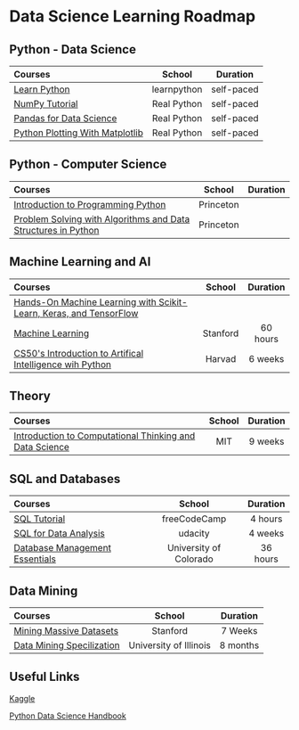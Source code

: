 # Data Science Learning Roadmap  

## Python - Data Science 

Courses | School | Duration 
:-- | :--: | :--: 
[Learn Python](https://www.learnpython.org/) | learnpython | self-paced |
[NumPy Tutorial](https://realpython.com/numpy-tutorial/) | Real Python | self-paced | 
[Pandas for Data Science](https://realpython.com/learning-paths/pandas-data-science/) | Real Python | self-paced |
[Python Plotting With Matplotlib](https://realpython.com/python-matplotlib-guide/)| Real Python | self-paced |

## Python - Computer Science 
Courses | School | Duration 
:-- | :--: | :--: 
[Introduction to Programming Python](https://introcs.cs.princeton.edu/python/home/) | Princeton 
[Problem Solving with Algorithms and Data Structures in Python](https://runestone.academy/runestone/books/published/pythonds/index.html) | Princeton | 

## Machine Learning and AI

Courses | School | Duration 
:-- | :--: | :--: 
[Hands-On Machine Learning with Scikit-Learn, Keras, and TensorFlow](https://www.amazon.com/Hands-Machine-Learning-Scikit-Learn-TensorFlow/dp/1491962291) | 
[Machine Learning](https://www.coursera.org/learn/machine-learning?ranMID=40328&ranEAID=PtFMiHYfEVk&ranSiteID=PtFMiHYfEVk-Tr9MHoJNLweo.ZSKKXFr1A&siteID=PtFMiHYfEVk-Tr9MHoJNLweo.ZSKKXFr1A&utm_content=10&utm_medium=partners&utm_source=linkshare&utm_campaign=PtFMiHYfEVk) | Stanford | 60 hours 
[CS50's Introduction to Artifical Intelligence wih Python](https://cs50.harvard.edu/ai/2020/) | Harvad | 6 weeks

## Theory 

Courses | School | Duration 
:-- | :--: | :--: 
[Introduction to Computational Thinking and Data Science](https://www.edx.org/course/introduction-to-computational-thinking-and-data-4) | MIT | 9 weeks 


## SQL and Databases 

Courses | School | Duration 
:-- | :--: | :--: 
[SQL Tutorial](https://www.youtube.com/watch?v=HXV3zeQKqGY) | freeCodeCamp | 4 hours
[SQL for Data Analysis](https://www.udacity.com/course/sql-for-data-analysis--ud198?irclickid=zHeTDDR5sxyLRkFwUx0Mo3cXUkES4T1lRwK1xU0&irgwc=1&utm_source=affiliate&utm_medium=&aff=259799&utm_term=&utm_campaign=_gtc_www_classcentral_com_&utm_content=&adid=788805) | udacity | 4 weeks
[Database Management Essentials](https://www.coursera.org/learn/database-management) | University of Colorado | 36 hours



## Data Mining 

Courses | School | Duration 
:-- | :--: | :--: 
[Mining Massive Datasets](https://www.edx.org/course/mining-massive-datasets) | Stanford | 7 Weeks 
[Data Mining Specilization](https://www.coursera.org/specializations/data-mining) | University of Illinois | 8 months 


## Useful Links

[Kaggle](https://www.kaggle.com/)

[Python Data Science Handbook](https://jakevdp.github.io/PythonDataScienceHandbook/)

